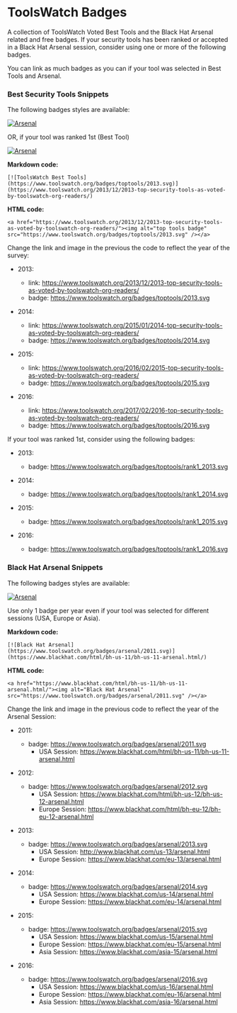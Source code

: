 # ToolsWatch Badges

A collection of ToolsWatch Voted Best Tools and the Black Hat Arsenal related and free badges. 
If your security tools has been ranked or accepted in a Black Hat Arsenal session, consider using one or more of the following badges.

You can link as much badges as you can if your tool was selected in Best Tools and Arsenal.


### Best Security Tools Snippets

 The following badges styles are available:
 
[![Arsenal](https://www.toolswatch.org/badges/toptools/2013.svg)](https://www.toolswatch.org/2013/12/2013-top-security-tools-as-voted-by-toolswatch-org-readers/)

OR, if your tool was ranked 1st (Best Tool)

[![Arsenal](https://www.toolswatch.org/badges/toptools/rank1_2013.svg)](https://www.toolswatch.org/2013/12/2013-top-security-tools-as-voted-by-toolswatch-org-readers/)


**Markdown code:**

`[![ToolsWatch Best Tools](https://www.toolswatch.org/badges/toptools/2013.svg)](https://www.toolswatch.org/2013/12/2013-top-security-tools-as-voted-by-toolswatch-org-readers/)`

**HTML code:**

`<a href="https://www.toolswatch.org/2013/12/2013-top-security-tools-as-voted-by-toolswatch-org-readers/"><img alt="top tools badge" src="https://www.toolswatch.org/badges/toptools/2013.svg" /></a>`

Change the link and image in the previous the code to reflect the year of the survey:

* 2013:
    * link: https://www.toolswatch.org/2013/12/2013-top-security-tools-as-voted-by-toolswatch-org-readers/
    * badge: https://www.toolswatch.org/badges/toptools/2013.svg 
    
* 2014:
    * link: https://www.toolswatch.org/2015/01/2014-top-security-tools-as-voted-by-toolswatch-org-readers/ 
    * badge: https://www.toolswatch.org/badges/toptools/2014.svg 

* 2015:
    * link: https://www.toolswatch.org/2016/02/2015-top-security-tools-as-voted-by-toolswatch-org-readers/ 
    * badge: https://www.toolswatch.org/badges/toptools/2015.svg
    
* 2016:
    * link: https://www.toolswatch.org/2017/02/2016-top-security-tools-as-voted-by-toolswatch-org-readers/ 
    * badge: https://www.toolswatch.org/badges/toptools/2016.svg 

If your tool was ranked 1st, consider using the following badges:

* 2013:
    * badge: https://www.toolswatch.org/badges/toptools/rank1_2013.svg 
    
* 2014:
    * badge: https://www.toolswatch.org/badges/toptools/rank1_2014.svg 

* 2015:
    * badge: https://www.toolswatch.org/badges/toptools/rank1_2015.svg 
   
* 2016:
    * badge: https://www.toolswatch.org/badges/toptools/rank1_2016.svg

### Black Hat Arsenal Snippets

 The following badges styles are available:
 
[![Arsenal](https://www.toolswatch.org/badges/arsenal/2011.svg)](https://www.blackhat.com/html/bh-us-11/bh-us-11-arsenal.html/)

Use only 1 badge per year even if your tool was selected for different sessions (USA, Europe or Asia). 


**Markdown code:**

`[![Black Hat Arsenal](https://www.toolswatch.org/badges/arsenal/2011.svg)](https://www.blackhat.com/html/bh-us-11/bh-us-11-arsenal.html/)`

**HTML code:**

`<a href="https://www.blackhat.com/html/bh-us-11/bh-us-11-arsenal.html/"><img alt="Black Hat Arsenal" src="https://www.toolswatch.org/badges/arsenal/2011.svg" /></a>`


Change the link and image in the previous code to reflect the year of the Arsenal Session:

* 2011:
    * badge: https://www.toolswatch.org/badges/arsenal/2011.svg 
        * USA Session: https://www.blackhat.com/html/bh-us-11/bh-us-11-arsenal.html
        
* 2012:
    * badge: https://www.toolswatch.org/badges/arsenal/2012.svg 
        * USA Session: https://www.blackhat.com/html/bh-us-12/bh-us-12-arsenal.html
        * Europe Session: https://www.blackhat.com/html/bh-eu-12/bh-eu-12-arsenal.html 

* 2013:
    * badge: https://www.toolswatch.org/badges/arsenal/2013.svg 
        * USA Session: http://www.blackhat.com/us-13/arsenal.html
        * Europe Session: https://www.blackhat.com/eu-13/arsenal.html
        
* 2014:
    * badge: https://www.toolswatch.org/badges/arsenal/2014.svg 
        * USA Session: https://www.blackhat.com/us-14/arsenal.html
        * Europe Session: https://www.blackhat.com/eu-14/arsenal.html
            
* 2015:
    * badge: https://www.toolswatch.org/badges/arsenal/2015.svg 
        * USA Session: https://www.blackhat.com/us-15/arsenal.html
        * Europe Session: https://www.blackhat.com/eu-15/arsenal.html
        * Asia Session: https://www.blackhat.com/asia-15/arsenal.html
        
* 2016:
    * badge: https://www.toolswatch.org/badges/arsenal/2016.svg 
        * USA Session:  https://www.blackhat.com/us-16/arsenal.html
        * Europe Session:  https://www.blackhat.com/eu-16/arsenal.html
        * Asia Session: https://www.blackhat.com/asia-16/arsenal.html
                    